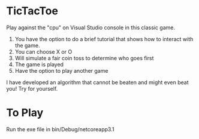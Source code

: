 # TicTacToe
Play against the "cpu" on Visual Studio console in this classic game. 

1) You have the option to do a brief tutorial that shows how to interact with the game.
2) You can choose X or O
3) Will simulate a fair coin toss to determine who goes first
4) The game is played
5) Have the option to play another game

I have developed an algorithm that cannot be beaten and might even beat you! Try for yourself.

# To Play
Run the exe file in bin/Debug/netcoreapp3.1
